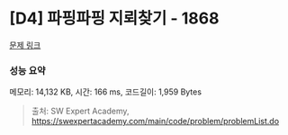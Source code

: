 # [D4] 파핑파핑 지뢰찾기 - 1868 

[문제 링크](https://swexpertacademy.com/main/code/problem/problemDetail.do?contestProbId=AV5LwsHaD1MDFAXc) 

### 성능 요약

메모리: 14,132 KB, 시간: 166 ms, 코드길이: 1,959 Bytes



> 출처: SW Expert Academy, https://swexpertacademy.com/main/code/problem/problemList.do